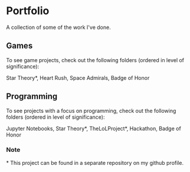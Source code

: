 # Portfolio
A collection of some of the work I've done. 

## Games
To see game projects, check out the following folders (ordered in level of significance):

Star Theory*, Heart Rush, Space Admirals, Badge of Honor

## Programming
To see projects with a focus on programming, check out the following folders (ordered in level of significance):

Jupyter Notebooks, Star Theory*, TheLoLProject*, Hackathon, Badge of Honor


### Note
\* This project can be found in a separate repository on my github profile.

